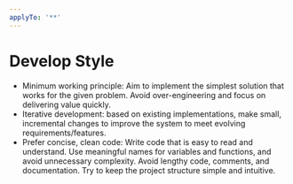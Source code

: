 ```yaml
---
applyTo: '**'
---
```


# Develop Style

- Minimum working principle: Aim to implement the simplest solution that works for the given problem. Avoid over-engineering and focus on delivering value quickly.
- Iterative development: based on existing implementations, make small, incremental changes to improve the system to meet evolving requirements/features.
- Prefer concise, clean code: Write code that is easy to read and understand. Use meaningful names for variables and functions, and avoid unnecessary complexity. Avoid lengthy code, comments, and documentation. Try to keep the project structure simple and intuitive.
